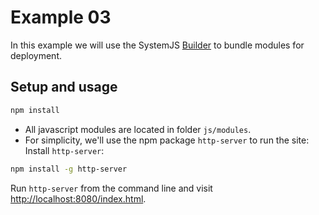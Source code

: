 # Example 03

In this example we will use the SystemJS [Builder](https://github.com/systemjs/builder) to bundle modules for deployment.

## Setup and usage

```bash
npm install
```

- All javascript modules are located in folder `js/modules`.
- For simplicity, we'll use the npm package `http-server` to run the site:
Install `http-server`:
```bash
npm install -g http-server
```

Run `http-server` from the command line and visit [http://localhost:8080/index.html](http://localhost:8080/index.html).

